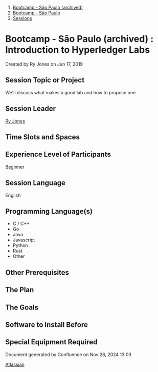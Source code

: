 1. [Bootcamp - São Paulo (archived)](index.html)
2. [Bootcamp - São Paulo](18874376.html)
3. [Sessions](Sessions_18874398.html)

# Bootcamp - São Paulo (archived) : Introduction to Hyperledger Labs

Created by Ry Jones on Jun 17, 2019

## Session Topic or Project

We'll discuss what makes a good lab and how to propose one

## Session Leader

[Ry Jones](https://lf-hyperledger.atlassian.net/wiki/people/557058:078cecfc-fb17-4d9a-8759-b5b74efa6850?ref=confluence)

## Time Slots and Spaces

## Experience Level of Participants

Beginner

## Session Language

English

## Programming Language(s)

- C / C++
- Go
- Java
- Javascript
- Python
- Rust
- Other

## Other Prerequisites

## The Plan

## The Goals

## Software to Install Before

## Special Equipment Required

Document generated by Confluence on Nov 26, 2024 13:03

[Atlassian](http://www.atlassian.com/)
